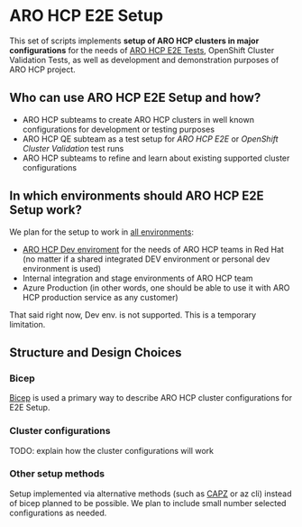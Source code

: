 # ARO HCP E2E Setup

This set of scripts implements **setup of ARO HCP clusters in major
configurations** for the needs of [ARO HCP E2E Tests](/test/e2e), OpenShift
Cluster Validation Tests, as well as development and demonstration purposes of
ARO HCP project.

## Who can use ARO HCP E2E Setup and how?

- ARO HCP subteams to create ARO HCP clusters in well known configurations
  for development or testing purposes
- ARO HCP QE subteam as a test setup for *ARO HCP E2E*
  or *OpenShift Cluster Validation* test runs
- ARO HCP subteams to refine and learn about existing
  supported cluster configurations

## In which environments should ARO HCP E2E Setup work?

We plan for the setup to work in [all environments](/docs/environments.md):

- [ARO HCP Dev enviroment](https://github.com/Azure/ARO-HCP/blob/main/dev-infrastructure/docs/development-setup.md)
  for the needs of ARO HCP teams in Red Hat (no matter if a shared integrated
  DEV environment or personal dev environment is used)
- Internal integration and stage environments of ARO HCP team
- Azure Production (in other words, one should be able to use it with
  ARO HCP production service as any customer)

That said right now, Dev env. is not supported. This is a temporary limitation.

## Structure and Design Choices

### Bicep

[Bicep](https://learn.microsoft.com/en-us/azure/azure-resource-manager/bicep/overview?tabs=bicep)
is used a primary way to describe ARO HCP cluster configurations for E2E Setup.

### Cluster configurations

TODO: explain how the cluster configurations will work

### Other setup methods

Setup implemented via alternative methods (such as
[CAPZ](https://capz.sigs.k8s.io/) or az cli) instead of bicep planned to be
possible. We plan to include small number selected configurations as needed.
